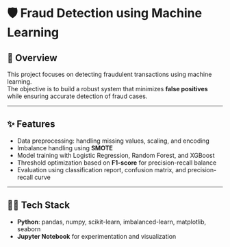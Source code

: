 # 🛡️ Fraud Detection using Machine Learning

## 📌 Overview
This project focuses on detecting fraudulent transactions using machine learning.  
The objective is to build a robust system that minimizes **false positives** while ensuring accurate detection of fraud cases.  

---

## ✨ Features
- Data preprocessing: handling missing values, scaling, and encoding  
- Imbalance handling using **SMOTE**  
- Model training with Logistic Regression, Random Forest, and XGBoost  
- Threshold optimization based on **F1-score** for precision-recall balance  
- Evaluation using classification report, confusion matrix, and precision-recall curve  

---

## 🧑‍💻 Tech Stack
- **Python**: pandas, numpy, scikit-learn, imbalanced-learn, matplotlib, seaborn  
- **Jupyter Notebook** for experimentation and visualization  

